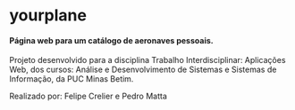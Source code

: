 # yourplane
<h4>Página web para um catálogo de aeronaves pessoais.</h4>
<p></p>Projeto desenvolvido para a disciplina Trabalho Interdisciplinar: Aplicações Web, dos cursos: Análise e Desenvolvimento de Sistemas e Sistemas de Informação, da PUC Minas Betim.</p>
<p></p>Realizado por: Felipe Crelier e Pedro Matta</p>
